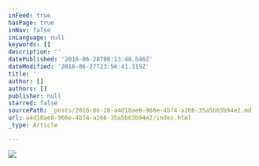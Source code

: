 ```yaml
---
inFeed: true
hasPage: true
inNav: false
inLanguage: null
keywords: []
description: ''
datePublished: '2016-06-28T00:13:48.646Z'
dateModified: '2016-06-27T23:56:41.315Z'
title: ''
author: []
authors: []
publisher: null
starred: false
sourcePath: _posts/2016-06-28-a4d18ae8-966e-4b74-a266-35a5b63b94e2.md
url: a4d18ae8-966e-4b74-a266-35a5b63b94e2/index.html
_type: Article

---
```

![](https://the-grid-user-content.s3-us-west-2.amazonaws.com/8429e79d-1e67-4c06-ad1f-cc830a6d3666.jpg)